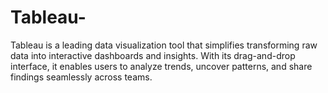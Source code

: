 # Tableau-
Tableau is a leading data visualization tool that simplifies transforming raw data into interactive dashboards and insights. With its drag-and-drop interface, it enables users to analyze trends, uncover patterns, and share findings seamlessly across teams.
